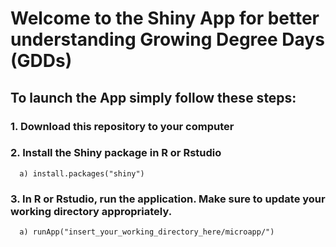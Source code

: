 # Welcome to the Shiny App for better understanding Growing Degree Days (GDDs)


## To launch the App simply follow these steps:

### 1. Download this repository to your computer

### 2. Install the Shiny package in R or Rstudio 
      a) install.packages("shiny")
      
### 3. In R or Rstudio, run the application. Make sure to update your working directory appropriately. 
      a) runApp("insert_your_working_directory_here/microapp/")
